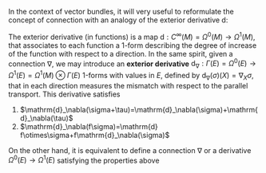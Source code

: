 In the context of vector bundles, it will very useful to reformulate the concept of connection with an analogy of the exterior derivative $\mathrm{d}$:

The exterior derivative (in functions) is a map $\mathrm{d}:C^\infty(M)=\Omega^0(M)\longrightarrow\Omega^1(M)$, that associates to each function a 1-form describing the degree of increase of the function with respect to a direction. In the same spirit, given a connection $\nabla$, we may introduce an **exterior derivative** $\mathrm{d}_\nabla:\Gamma(E)=\Omega^0(E)\longrightarrow\Omega^1(E)=\Omega^1(M)\otimes\Gamma(E)$ 1-forms with values in $E$, defined by $\mathrm{d}_\nabla(\sigma)(X)=\nabla_X\sigma$, that in each direction measures the mismatch with respect to the parallel transport. This derivative satisfies

<ol>
<li>$\mathrm{d}_\nabla(\sigma+\tau)=\mathrm{d}_\nabla(\sigma)+\mathrm{d}_\nabla(\tau)$</li>
<li>$\mathrm{d}_\nabla(f\sigma)=\mathrm{d} f\otimes\sigma+f\mathrm{d}_\nabla(\sigma)$</li>
</ol>

On the other hand, it is equivalent to define a connection $\nabla$ or a derivative $\Omega^0(E)\longrightarrow\Omega^1(E)$ satisfying the properties above